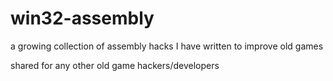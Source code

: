 # win32-assembly

a growing collection of assembly hacks I have written to improve old games

shared for any other old game hackers/developers
